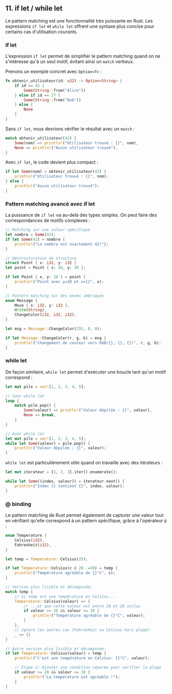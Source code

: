 ## 11\. if let / while let

Le pattern matching est une fonctionnalité très puissante en Rust. Les expressions `if let` et `while let` offrent une syntaxe plus concise pour certains cas d'utilisation courants.

### if let

L'expression `if let` permet de simplifier le pattern matching quand on ne s'intéresse qu'à un seul motif, évitant ainsi un `match` verbeux.

Prenons un exemple concret avec `Option<T>` :

``` rust
fn obtenir_utilisateur(id: u32) -> Option<String> {
    if id == 42 {
        Some(String::from("Alice"))
    } else if id == 27 {
        Some(String::from("Bob"))
    } else {
        None
    }
}
```

Sans `if let`, nous devrions vérifier le résultat avec un `match` :

``` rust
match obtenir_utilisateur(42) {
    Some(nom) => println!("Utilisateur trouvé : {}", nom),
    None => println!("Aucun utilisateur trouvé"),
}
```

Avec `if let`, le code devient plus compact :

``` rust
if let Some(nom) = obtenir_utilisateur(42) {
    println!("Utilisateur trouvé : {}", nom);
} else {
    println!("Aucun utilisateur trouvé");
}
```

### Pattern matching avancé avec if let

La puissance de `if let` va au-delà des types simples. On peut faire des correspondances de motifs complexes :

``` rust
// Matching sur une valeur spécifique
let nombre = Some(42);
if let Some(42) = nombre {
    println!("Le nombre est exactement 42!");
}

// Déstructuration de structure
struct Point { x: i32, y: i32 }
let point = Point { x: 10, y: 20 };

if let Point { x, y: 20 } = point {
    println!("Point avec y=20 et x={}", x);
}

// Pattern matching sur des enums imbriqués
enum Message {
    Move { x: i32, y: i32 },
    Write(String),
    ChangeColor(i32, i32, i32),
}

let msg = Message::ChangeColor(255, 0, 0);

if let Message::ChangeColor(r, g, b) = msg {
    println!("Changement de couleur vers RGB({}, {}, {})", r, g, b);
}
```

### while let

De façon similaire, `while let` permet d'exécuter une boucle tant qu'un motif correspond :

``` rust
let mut pile = vec![1, 2, 3, 4, 5];

// Sans while let
loop {
    match pile.pop() {
        Some(valeur) => println!("Valeur dépilée : {}", valeur),
        None => break,
    }
}

// Avec while let
let mut pile = vec![1, 2, 3, 4, 5];
while let Some(valeur) = pile.pop() {
    println!("Valeur dépilée : {}", valeur);
}
```

`while let` est particulièrement utile quand on travaille avec des itérateurs :

``` rust
let mut iterateur = [1, 2, 3].iter().enumerate();

while let Some((index, valeur)) = iterateur.next() {
    println!("Index {} contient {}", index, valeur);
}
```

### @ binding

Le pattern matching de Rust permet également de capturer une valeur tout en vérifiant qu'elle correspond à un pattern spécifique, grâce à l'opérateur `@` :

``` rust
enum Temperature {
    Celsius(i32),
    Fahrenheit(i32),
}

let temp = Temperature::Celsius(25);

if let Temperature::Celsius(c @ 20..=30) = temp {
    println!("Température agréable de {}°C", c);
}

// Version plus lisible et décomposée:
match temp {
    // Si temp est une température en Celsius...
    Temperature::Celsius(valeur) => {
        // ...et que cette valeur est entre 20 et 30 inclus
        if valeur >= 20 && valeur <= 30 {
            println!("Température agréable de {}°C", valeur);
        }
    },
    // Ignore les autres cas (Fahrenheit ou Celsius hors plage)
    _ => {}
}

// Autre version plus lisible et décomposée:
if let Temperature::Celsius(valeur) = temp {
    println!("C'est une température en Celsius: {}°C", valeur);

    // Étape 2: Ajouter une condition séparée pour vérifier la plage
    if valeur >= 20 && valeur <= 30 {
        println!("La température est agréable !");
    }
}
```
